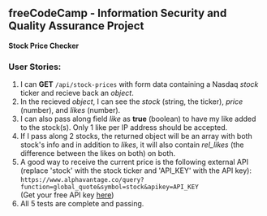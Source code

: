**freeCodeCamp** - Information Security and Quality Assurance Project
------

**Stock Price Checker**

### User Stories:

1. I can **GET** `/api/stock-prices` with form data containing a Nasdaq _stock_ ticker and recieve back an _object_.
2. In the recieved _object_, I can see the _stock_ (string, the ticker), _price_ (number), and _likes_ (number).
3. I can also pass along field _like_ as **true** (boolean) to have my like added to the stock(s). Only 1 like per IP address should be accepted.
4. If I pass along 2 stocks, the returned object will be an array with both stock's info and in addition to _likes_, it will also contain _rel\_likes_ (the difference between the likes on both) on both.
5. A good way to receive the current price is the following external API (replace 'stock' with the stock ticker and 'API\_KEY' with the API key):\
	`https://www.alphavantage.co/query?function=global_quote&symbol=stock&apikey=API_KEY`\
	(Get your free API key [here](https://www.alphavantage.co/support/#api-key))
6. All 5 tests are complete and passing.